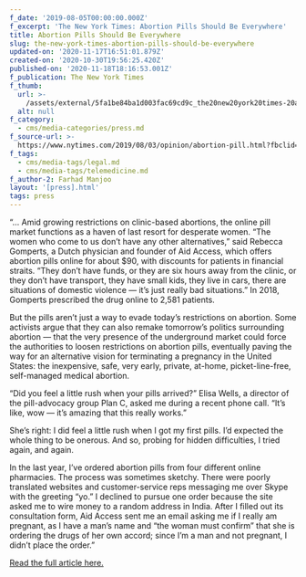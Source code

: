 ```yaml
---
f_date: '2019-08-05T00:00:00.000Z'
f_excerpt: 'The New York Times: Abortion Pills Should Be Everywhere'
title: Abortion Pills Should Be Everywhere
slug: the-new-york-times-abortion-pills-should-be-everywhere
updated-on: '2020-11-17T16:51:01.879Z'
created-on: '2020-10-30T19:56:25.420Z'
published-on: '2020-11-18T18:16:53.001Z'
f_publication: The New York Times
f_thumb:
  url: >-
    /assets/external/5fa1be84ba1d003fac69cd9c_the20new20york20times-20abortion20pills20should20be20everywhere.jpg
  alt: null
f_category:
  - cms/media-categories/press.md
f_source-url: >-
  https://www.nytimes.com/2019/08/03/opinion/abortion-pill.html?fbclid=IwAR3AvQUEHRn_oOVrXmpQsU1q1OIqffCgXCfsPn2s0s9-xQ47WabXc83IErQ
f_tags:
  - cms/media-tags/legal.md
  - cms/media-tags/telemedicine.md
f_author-2: Farhad Manjoo
layout: '[press].html'
tags: press
---
```


“… Amid growing restrictions on clinic-based abortions, the online pill market functions as a haven of last resort for desperate women. “The women who come to us don’t have any other alternatives,” said Rebecca Gomperts, a Dutch physician and founder of Aid Access, which offers abortion pills online for about $90, with discounts for patients in financial straits. “They don’t have funds, or they are six hours away from the clinic, or they don’t have transport, they have small kids, they live in cars, there are situations of domestic violence — it’s just really bad situations.” In 2018, Gomperts prescribed the drug online to 2,581 patients.

But the pills aren’t just a way to evade today’s restrictions on abortion. Some activists argue that they can also remake tomorrow’s politics surrounding abortion — that the very presence of the underground market could force the authorities to loosen restrictions on abortion pills, eventually paving the way for an alternative vision for terminating a pregnancy in the United States: the inexpensive, safe, very early, private, at-home, picket-line-free, self-managed medical abortion.

“Did you feel a little rush when your pills arrived?” Elisa Wells, a director of the pill-advocacy group Plan C, asked me during a recent phone call. “It’s like, wow — it’s amazing that this really works.”

She’s right: I did feel a little rush when I got my first pills. I’d expected the whole thing to be onerous. And so, probing for hidden difficulties, I tried again, and again.

In the last year, I’ve ordered abortion pills from four different online pharmacies. The process was sometimes sketchy. There were poorly translated websites and customer-service reps messaging me over Skype with the greeting “yo.” I declined to pursue one order because the site asked me to wire money to a random address in India. After I filled out its consultation form, Aid Access sent me an email asking me if I really am pregnant, as I have a man’s name and “the woman must confirm” that she is ordering the drugs of her own accord; since I’m a man and not pregnant, I didn’t place the order.”

[Read the full article here.](https://www.nytimes.com/2019/08/03/opinion/abortion-pill.html?fbclid=IwAR3AvQUEHRn_oOVrXmpQsU1q1OIqffCgXCfsPn2s0s9-xQ47WabXc83IErQ)
